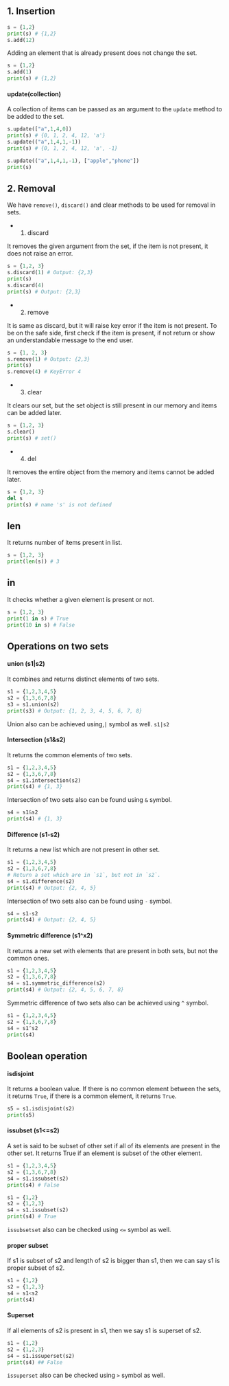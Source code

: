 ## 1. Insertion

```py
s = {1,2}
print(s) # {1,2}
s.add(12)

```

Adding an element that is already present does not change the set.

```py
s = {1,2}
s.add(1)
print(s) # {1,2}
```

#### update(collection)

A collection of items can be passed as an argument to the `update` method to be added to the set.

```py
s.update(["a",1,4,0])
print(s) # {0, 1, 2, 4, 12, 'a'}
s.update(("a",1,4,1,-1))
print(s) # {0, 1, 2, 4, 12, 'a', -1}
```

```py
s.update(("a",1,4,1,-1), ["apple","phone"])
print(s)
```

## 2. Removal

We have `remove()`, `discard()` and clear methods to be used for removal in sets.

- 1. discard

It removes the given argument from the set, if the item is not present, it does not raise an error.

```py
s = {1,2, 3}
s.discard(1) # Output: {2,3}
print(s)
s.discard(4)
print(s) # Output: {2,3}
```

- 2. remove

It is same as discard, but it will raise key error if the item is not present.
To be on the safe side, first check if the item is present, if not return or show an understandable message to the end user.

```py
s = {1, 2, 3}
s.remove(1) # Output: {2,3}
print(s)
s.remove(4) # KeyError 4
```

- 3. clear

It clears our set, but the set object is still present in our memory and items can be added later.

```py
s = {1,2, 3}
s.clear()
print(s) # set()
```

- 4. del

It removes the entire object from the memory and items cannot be added later.

```py
s = {1,2, 3}
del s
print(s) # name 's' is not defined
```

## len

It returns number of items present in list.

```py
s = {1,2, 3}
print(len(s)) # 3
```

## in

It checks whether a given element is present or not.

```py
s = {1,2, 3}
print(1 in s) # True
print(10 in s) # False
```

## Operations on two sets

#### union (s1|s2)

It combines and returns distinct elements of two sets.

```py
s1 = {1,2,3,4,5}
s2 = {1,3,6,7,8}
s3 = s1.union(s2)
print(s3) # Output: {1, 2, 3, 4, 5, 6, 7, 8}
```

Union also can be achieved using,`|` symbol as well.
`s1|s2`

#### Intersection (s1&s2)

It returns the common elements of two sets.

```py
s1 = {1,2,3,4,5}
s2 = {1,3,6,7,8}
s4 = s1.intersection(s2)
print(s4) # {1, 3}
```

Intersection of two sets also can be found using `&` symbol.

```py
s4 = s1&s2
print(s4) # {1, 3}
```

#### Difference (s1-s2)

It returns a new list which are not present in other set.

```py
s1 = {1,2,3,4,5}
s2 = {1,3,6,7,8}
# Return a set which are in `s1`, but not in `s2`.
s4 = s1.difference(s2)
print(s4) # Output: {2, 4, 5}
```

Intersection of two sets also can be found using `-` symbol.

```py
s4 = s1-s2
print(s4) # Output: {2, 4, 5}
```

#### Symmetric difference (s1^x2)

It returns a new set with elements that are present in both sets, but not the common ones.

```py
s1 = {1,2,3,4,5}
s2 = {1,3,6,7,8}
s4 = s1.symmetric_difference(s2)
print(s4) # Output: {2, 4, 5, 6, 7, 8}
```

Symmetric difference of two sets also can be achieved using `^` symbol.

```py
s1 = {1,2,3,4,5}
s2 = {1,3,6,7,8}
s4 = s1^s2
print(s4)
```

## Boolean operation

#### isdisjoint

It returns a boolean value.
If there is no common element between the sets, it returns `True`, if there is a common element, it returns `True`.

```py
s5 = s1.isdisjoint(s2)
print(s5)
```

#### issubset (s1<=s2)

A set is said to be subset of other set if all of its elements are present in the other set.
It returns True if an element is subset of the other element.

```py
s1 = {1,2,3,4,5}
s2 = {1,3,6,7,8}
s4 = s1.issubset(s2)
print(s4) # False
```

```py
s1 = {1,2}
s2 = {1,2,3}
s4 = s1.issubset(s2)
print(s4) # True
```

`issubsetset` also can be checked using `<=` symbol as well.

#### proper subset

If s1 is subset of s2 and length of s2 is bigger than s1, then we can say s1 is proper subset of s2.

```py
s1 = {1,2}
s2 = {1,2,3}
s4 = s1<s2
print(s4)
```

#### Superset

If all elements of s2 is present in s1, then we say s1 is superset of s2.

```py
s1 = {1,2}
s2 = {1,2,3}
s4 = s1.issuperset(s2)
print(s4) ## False
```

`issuperset` also can be checked using `>` symbol as well.
